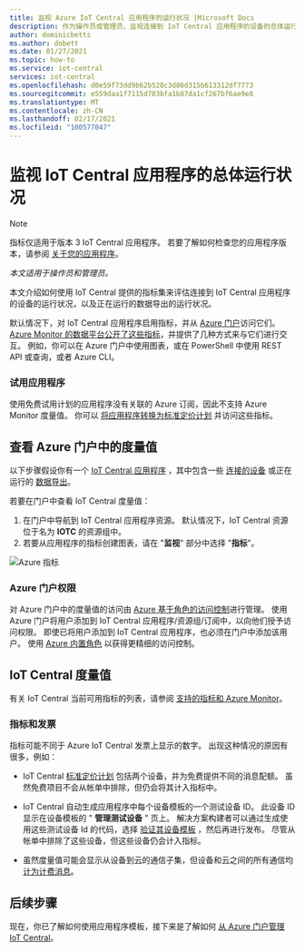```yaml
---
title: 监视 Azure IoT Central 应用程序的运行状况 |Microsoft Docs
description: 作为操作员或管理员，监视连接到 IoT Central 应用程序的设备的总体运行状况。
author: dominicbetts
ms.author: dobett
ms.date: 01/27/2021
ms.topic: how-to
ms.service: iot-central
services: iot-central
ms.openlocfilehash: d0e59f73dd9b62b528c3d86d315b613312df7773
ms.sourcegitcommit: e559daa1f7115d703bfa1b87da1cf267bf6ae9e8
ms.translationtype: MT
ms.contentlocale: zh-CN
ms.lasthandoff: 02/17/2021
ms.locfileid: "100577047"
---
```

# <a name="monitor-the-overall-health-of-an-iot-central-application"></a>监视 IoT Central 应用程序的总体运行状况

> [!NOTE]
> 指标仅适用于版本 3 IoT Central 应用程序。 若要了解如何检查您的应用程序版本，请参阅 [关于您的应用程序](./howto-get-app-info.md)。

*本文适用于操作员和管理员。*

本文介绍如何使用 IoT Central 提供的指标集来评估连接到 IoT Central 应用程序的设备的运行状况，以及正在运行的数据导出的运行状况。

默认情况下，对 IoT Central 应用程序启用指标，并从 [Azure 门户](https://portal.azure.com/)访问它们。 [Azure Monitor 的数据平台公开了这些指标](../../azure-monitor/essentials/data-platform-metrics.md)，并提供了几种方式来与它们进行交互。 例如，你可以在 Azure 门户中使用图表，或在 PowerShell 中使用 REST API 或查询，或者 Azure CLI。

### <a name="trial-applications"></a>试用应用程序

使用免费试用计划的应用程序没有关联的 Azure 订阅，因此不支持 Azure Monitor 度量值。 你可以 [将应用程序转换为标准定价计划](./howto-view-bill.md#move-from-free-to-standard-pricing-plan) 并访问这些指标。

## <a name="view-metrics-in-the-azure-portal"></a>查看 Azure 门户中的度量值

以下步骤假设你有一个 [IoT Central 应用程序](./quick-deploy-iot-central.md) ，其中包含一些 [连接的设备](./tutorial-connect-device.md) 或正在运行的 [数据导出](howto-export-data.md)。

若要在门户中查看 IoT Central 度量值：

1. 在门户中导航到 IoT Central 应用程序资源。 默认情况下，IoT Central 资源位于名为 **IOTC** 的资源组中。
1. 若要从应用程序的指标创建图表，请在 "**监视**" 部分中选择 "**指标**"。

![Azure 指标](media/howto-monitor-application-health/metrics.png)

### <a name="azure-portal-permissions"></a>Azure 门户权限

对 Azure 门户中的度量值的访问由 [Azure 基于角色的访问控制](../../role-based-access-control/overview.md)进行管理。 使用 Azure 门户将用户添加到 IoT Central 应用程序/资源组/订阅中，以向他们授予访问权限。 即使已将用户添加到 IoT Central 应用程序，也必须在门户中添加该用户。 使用 [Azure 内置角色](../../role-based-access-control/built-in-roles.md) 以获得更精细的访问控制。

## <a name="iot-central-metrics"></a>IoT Central 度量值

有关 IoT Central 当前可用指标的列表，请参阅 [支持的指标和 Azure Monitor](../../azure-monitor/essentials/metrics-supported.md#microsoftiotcentraliotapps)。

### <a name="metrics-and-invoices"></a>指标和发票

指标可能不同于 Azure IoT Central 发票上显示的数字。 出现这种情况的原因有很多，例如：

- IoT Central [标准定价计划](https://azure.microsoft.com/pricing/details/iot-central/) 包括两个设备，并为免费提供不同的消息配额。 虽然免费项目不会从帐单中排除，但仍会将其计入指标中。

- IoT Central 自动生成应用程序中每个设备模板的一个测试设备 ID。 此设备 ID 显示在设备模板的 " **管理测试设备** " 页上。 解决方案构建者可以通过生成使用这些测试设备 Id 的代码，选择 [验证其设备模板](./overview-iot-central.md#create-device-templates) ，然后再进行发布。 尽管从帐单中排除了这些设备，但这些设备仍会计入指标。

- 虽然度量值可能会显示从设备到云的通信子集，但设备和云之间的所有通信均 [计为计费消息](https://azure.microsoft.com/pricing/details/iot-central/)。

## <a name="next-steps"></a>后续步骤

现在，你已了解如何使用应用程序模板，接下来是了解如何 [从 Azure 门户管理 IoT Central](howto-manage-iot-central-from-portal.md)。